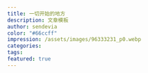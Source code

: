```yaml
---
title: 一切开始的地方
description: 文章模板
author: sendevia
color: "#66ccff"
impression: /assets/images/96333231_p0.webp
categories:
tags:
featured: true
---
```

